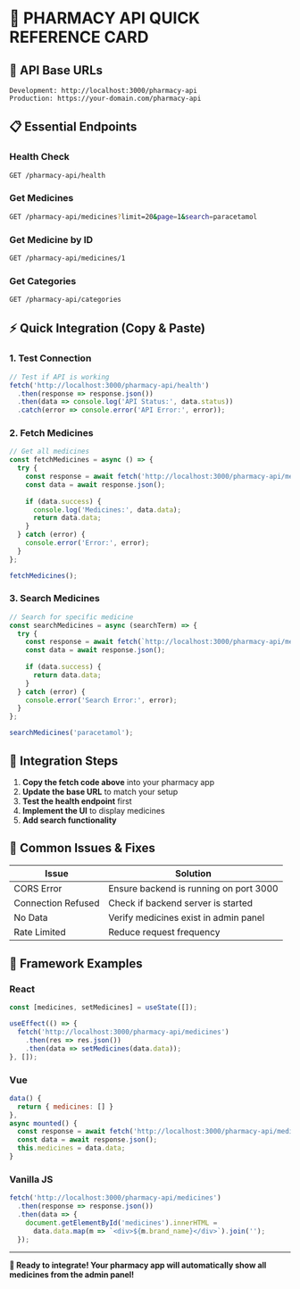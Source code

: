 # 🚀 **PHARMACY API QUICK REFERENCE CARD**

## 🔗 **API Base URLs**
```
Development: http://localhost:3000/pharmacy-api
Production: https://your-domain.com/pharmacy-api
```

## 📋 **Essential Endpoints**

### **Health Check**
```bash
GET /pharmacy-api/health
```

### **Get Medicines**
```bash
GET /pharmacy-api/medicines?limit=20&page=1&search=paracetamol
```

### **Get Medicine by ID**
```bash
GET /pharmacy-api/medicines/1
```

### **Get Categories**
```bash
GET /pharmacy-api/categories
```

## ⚡ **Quick Integration (Copy & Paste)**

### **1. Test Connection**
```javascript
// Test if API is working
fetch('http://localhost:3000/pharmacy-api/health')
  .then(response => response.json())
  .then(data => console.log('API Status:', data.status))
  .catch(error => console.error('API Error:', error));
```

### **2. Fetch Medicines**
```javascript
// Get all medicines
const fetchMedicines = async () => {
  try {
    const response = await fetch('http://localhost:3000/pharmacy-api/medicines?limit=50');
    const data = await response.json();
    
    if (data.success) {
      console.log('Medicines:', data.data);
      return data.data;
    }
  } catch (error) {
    console.error('Error:', error);
  }
};

fetchMedicines();
```

### **3. Search Medicines**
```javascript
// Search for specific medicine
const searchMedicines = async (searchTerm) => {
  try {
    const response = await fetch(`http://localhost:3000/pharmacy-api/medicines?search=${searchTerm}&limit=20`);
    const data = await response.json();
    
    if (data.success) {
      return data.data;
    }
  } catch (error) {
    console.error('Search Error:', error);
  }
};

searchMedicines('paracetamol');
```

## 🎯 **Integration Steps**

1. **Copy the fetch code above** into your pharmacy app
2. **Update the base URL** to match your setup
3. **Test the health endpoint** first
4. **Implement the UI** to display medicines
5. **Add search functionality**

## 🚨 **Common Issues & Fixes**

| Issue | Solution |
|-------|----------|
| CORS Error | Ensure backend is running on port 3000 |
| Connection Refused | Check if backend server is started |
| No Data | Verify medicines exist in admin panel |
| Rate Limited | Reduce request frequency |

## 📱 **Framework Examples**

### **React**
```jsx
const [medicines, setMedicines] = useState([]);

useEffect(() => {
  fetch('http://localhost:3000/pharmacy-api/medicines')
    .then(res => res.json())
    .then(data => setMedicines(data.data));
}, []);
```

### **Vue**
```javascript
data() {
  return { medicines: [] }
},
async mounted() {
  const response = await fetch('http://localhost:3000/pharmacy-api/medicines');
  const data = await response.json();
  this.medicines = data.data;
}
```

### **Vanilla JS**
```javascript
fetch('http://localhost:3000/pharmacy-api/medicines')
  .then(response => response.json())
  .then(data => {
    document.getElementById('medicines').innerHTML = 
      data.data.map(m => `<div>${m.brand_name}</div>`).join('');
  });
```

---

**🎉 Ready to integrate! Your pharmacy app will automatically show all medicines from the admin panel!**
